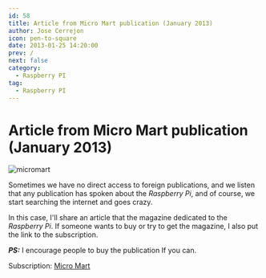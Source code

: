 ```yaml
---
id: 58
title: Article from Micro Mart publication (January 2013)
author: Jose Cerrejon
icon: pen-to-square
date: 2013-01-25 14:20:00
prev: /
next: false
category:
  - Raspberry PI
tag:
  - Raspberry PI
---
```


# Article from Micro Mart publication (January 2013)

![micromart](/images/micromartEne13.jpg)

Sometimes we have no direct access to foreign publications, and we listen that any publication has spoken about the *Raspberry Pi*, and of course, we start searching the internet and goes crazy.

In this case, I'll share an article that the magazine dedicated to the *Raspberry Pi*. If someone wants to buy or try to get the magazine, I also put the link to the subscription.

***PS:*** I encourage people to buy the publication If you can.

Subscription: [Micro Mart](http://subscribe.micromart.co.uk/)

